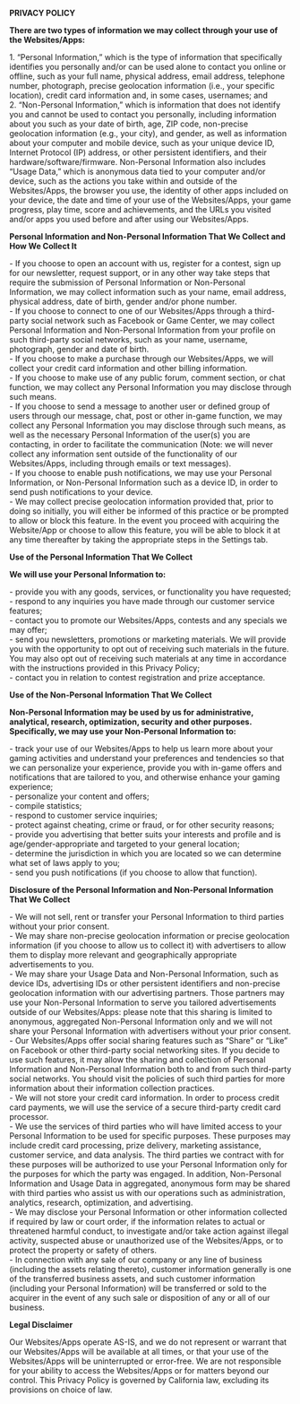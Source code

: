 **PRIVACY POLICY**

  
  

**There are two types of information we may collect through your use of the
Websites/Apps:**

1\. “Personal Information,” which is the type of information that specifically
identifies you personally and/or can be used alone to contact you online or
offline, such as your full name, physical address, email address, telephone
number, photograph, precise geolocation information (i.e., your specific
location), credit card information and, in some cases, usernames; and  
2\. “Non-Personal Information,” which is information that does not identify
you and cannot be used to contact you personally, including information about
you such as your date of birth, age, ZIP code, non-precise geolocation
information (e.g., your city), and gender, as well as information about your
computer and mobile device, such as your unique device ID, Internet Protocol
(IP) address, or other persistent identifiers, and their
hardware/software/firmware. Non-Personal Information also includes “Usage
Data,” which is anonymous data tied to your computer and/or device, such as
the actions you take within and outside of the Websites/Apps, the browser you
use, the identity of other apps included on your device, the date and time of
your use of the Websites/Apps, your game progress, play time, score and
achievements, and the URLs you visited and/or apps you used before and after
using our Websites/Apps.  
  
  

**Personal Information and Non-Personal Information That We Collect and How We
Collect It**

\- If you choose to open an account with us, register for a contest, sign up
for our newsletter, request support, or in any other way take steps that
require the submission of Personal Information or Non-Personal Information, we
may collect information such as your name, email address, physical address,
date of birth, gender and/or phone number.  
\- If you choose to connect to one of our Websites/Apps through a third-party
social network such as Facebook or Game Center, we may collect Personal
Information and Non-Personal Information from your profile on such third-party
social networks, such as your name, username, photograph, gender and date of
birth.  
\- If you choose to make a purchase through our Websites/Apps, we will collect
your credit card information and other billing information.  
\- If you choose to make use of any public forum, comment section, or chat
function, we may collect any Personal Information you may disclose through
such means.  
\- If you choose to send a message to another user or defined group of users
through our message, chat, post or other in-game function, we may collect any
Personal Information you may disclose through such means, as well as the
necessary Personal Information of the user(s) you are contacting, in order to
facilitate the communication (Note: we will never collect any information sent
outside of the functionality of our Websites/Apps, including through emails or
text messages).  
\- If you choose to enable push notifications, we may use your Personal
Information, or Non-Personal Information such as a device ID, in order to send
push notifications to your device.  
\- We may collect precise geolocation information provided that, prior to
doing so initially, you will either be informed of this practice or be
prompted to allow or block this feature. In the event you proceed with
acquiring the Website/App or choose to allow this feature, you will be able to
block it at any time thereafter by taking the appropriate steps in the
Settings tab.  
  
  
  

**Use of the Personal Information That We Collect**

  
  

**We will use your Personal Information to:**

\- provide you with any goods, services, or functionality you have requested;  
\- respond to any inquiries you have made through our customer service
features;  
\- contact you to promote our Websites/Apps, contests and any specials we may
offer;  
\- send you newsletters, promotions or marketing materials. We will provide
you with the opportunity to opt out of receiving such materials in the future.
You may also opt out of receiving such materials at any time in accordance
with the instructions provided in this Privacy Policy;  
\- contact you in relation to contest registration and prize acceptance.  
  
  

**Use of the Non-Personal Information That We Collect**

  
  

**Non-Personal Information may be used by us for administrative, analytical,
research, optimization, security and other purposes. Specifically, we may use
your Non-Personal Information to:**

\- track your use of our Websites/Apps to help us learn more about your gaming
activities and understand your preferences and tendencies so that we can
personalize your experience, provide you with in-game offers and notifications
that are tailored to you, and otherwise enhance your gaming experience;  
\- personalize your content and offers;  
\- compile statistics;  
\- respond to customer service inquiries;  
\- protect against cheating, crime or fraud, or for other security reasons;  
\- provide you advertising that better suits your interests and profile and is
age/gender-appropriate and targeted to your general location;  
\- determine the jurisdiction in which you are located so we can determine
what set of laws apply to you;  
\- send you push notifications (if you choose to allow that function).  
  
  

**Disclosure of the Personal Information and Non-Personal Information That We
Collect**

\- We will not sell, rent or transfer your Personal Information to third
parties without your prior consent.  
\- We may share non-precise geolocation information or precise geolocation
information (if you choose to allow us to collect it) with advertisers to
allow them to display more relevant and geographically appropriate
advertisements to you.  
\- We may share your Usage Data and Non-Personal Information, such as device
IDs, advertising IDs or other persistent identifiers and non-precise
geolocation information with our advertising partners. Those partners may use
your Non-Personal Information to serve you tailored advertisements outside of
our Websites/Apps: please note that this sharing is limited to anonymous,
aggregated Non-Personal Information only and we will not share your Personal
Information with advertisers without your prior consent.  
\- Our Websites/Apps offer social sharing features such as “Share” or “Like”
on Facebook or other third-party social networking sites. If you decide to use
such features, it may allow the sharing and collection of Personal Information
and Non-Personal Information both to and from such third-party social
networks. You should visit the policies of such third parties for more
information about their information collection practices.  
\- We will not store your credit card information. In order to process credit
card payments, we will use the service of a secure third-party credit card
processor.  
\- We use the services of third parties who will have limited access to your
Personal Information to be used for specific purposes. These purposes may
include credit card processing, prize delivery, marketing assistance, customer
service, and data analysis. The third parties we contract with for these
purposes will be authorized to use your Personal Information only for the
purposes for which the party was engaged. In addition, Non-Personal
Information and Usage Data in aggregated, anonymous form may be shared with
third parties who assist us with our operations such as administration,
analytics, research, optimization, and advertising.  
\- We may disclose your Personal Information or other information collected if
required by law or court order, if the information relates to actual or
threatened harmful conduct, to investigate and/or take action against illegal
activity, suspected abuse or unauthorized use of the Websites/Apps, or to
protect the property or safety of others.  
\- In connection with any sale of our company or any line of business
(including the assets relating thereto), customer information generally is one
of the transferred business assets, and such customer information (including
your Personal Information) will be transferred or sold to the acquirer in the
event of any such sale or disposition of any or all of our business.  
  
  

**Legal Disclaimer**

Our Websites/Apps operate AS-IS, and we do not represent or warrant that our
Websites/Apps will be available at all times, or that your use of the
Websites/Apps will be uninterrupted or error-free. We are not responsible for
your ability to access the Websites/Apps or for matters beyond our control.
This Privacy Policy is governed by California law, excluding its provisions on
choice of law.

